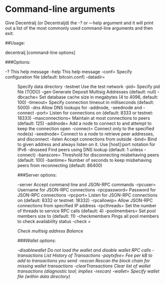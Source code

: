 Command-line arguments
======================

Give Decentralj (or Decentraljd) the -? or –-help argument and it will print out a list of the most commonly used command-line arguments and then exit:

##Usage:

 decentralj [command-line options]                     

###Options:

 -?                     This help message
 -help                  This help message
 -conf=<file>           Specify configuration file (default: bitcoin.conf)
 -datadir=<dir>         Specify data directory
 -testnet               Use the test network
 -pid=<file>            Specify pid file (TODO)
 -gen                   Generate Deposit Multisig Addresses (default: null)
 -dbcache=<n>           Set database cache size in megabytes (4 to 4096, default: 100)
 -timeout=<n>           Specify connection timeout in milliseconds (default: 5000)
 -dns                   Allow DNS lookups for -addnode, -seednode and -connect
 -port=<port>           Listen for connections on <port> (default: 8333 or testnet: 18333)
 -maxconnections=<n>    Maintain at most <n> connections to peers (default: 125)
 -addnode=<ip>          Add a node to connect to and attempt to keep the connection open
 -connect=<ip>          Connect only to the specified node(s)
 -seednode=<ip>         Connect to a node to retrieve peer addresses, and disconnect
 -listen                Accept connections from outside
 -bind=<addr>           Bind to given address and always listen on it. Use [host]:port notation for IPv6
 -dnsseed               Find peers using DNS lookup (default: 1 unless -connect)
 -banscore=<n>          Threshold for disconnecting misbehaving peers (default: 100)
 -bantime=<n>           Number of seconds to keep misbehaving peers from reconnecting (default: 86400)

 ###Server options:
 
 -server                Accept command line and JSON-RPC commands
 -rpcuser=<user>        Username for JSON-RPC connections
 -rpcpassword=<pw>      Password for JSON-RPC connections
 -rpcport=<port>        Listen for JSON-RPC connections on <port> (default: 8332 or testnet: 18332)
 -rpcallowip=<ip>       Allow JSON-RPC connections from specified IP address
 -rpcthreads=<n>        Set the number of threads to service RPC calls (default: 4)
 -poolmembers=<n>       Set pool members size to <n> (default: 11)
 -checkmembers			Pings all pool members to check availability status
 -check =<address>		Check multisig address Balance



###Wallet options:

 -disablewallet         Do not load the wallet and disable wallet RPC calls
 -transactions			List History of Transactions
 -paytxfee=<amt>        Fee per kB to add to transactions you send
 -rescan                Rescan the block chain for missing wallet transactions
 -clearTransactions     Clear list of wallet transactions (diagnostic tool; implies -rescan)
 -wallet=<file>         Specify wallet file (within data directory)